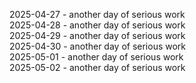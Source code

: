 2025-04-27 - another day of serious work  
2025-04-28 - another day of serious work  
2025-04-29 - another day of serious work  
2025-04-30 - another day of serious work  
2025-05-01 - another day of serious work  
2025-05-02 - another day of serious work  
